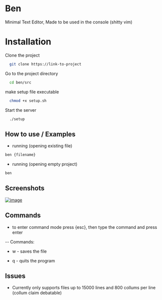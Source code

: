 
# Ben

Minimal Text Editor, Made to be used in the console (shitty vim)





# Installation

Clone the project

```bash
  git clone https://link-to-project
```

Go to the project directory

```bash
  cd ben/src
```

make setup file executable

```bash
  chmod +x setup.sh
```

Start the server

```bash
  ./setup
```


## How to use / Examples

- running (opening existing file)

```bash
ben {filename}
```
- running (opening empty project)

```bash
ben
```


## Screenshots

<a href="https://ibb.co/30RMW8m"><img src="https://i.ibb.co/cNYCtph/image.webp" alt="image" border="0"></a>


## Commands

- to enter command mode press {esc}, then type the command and press enter
  
-- Commands:

- w - saves the file 

- q - quits the program

## Issues

- Currently only supports files up to 15000 lines and 800 collums per line (collum claim debatable)
